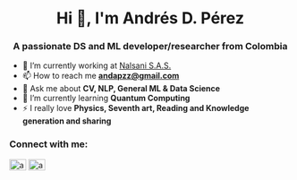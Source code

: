 <h1 align="center">Hi 👋, I'm Andrés D. Pérez</h1>
<h3 align="center">A passionate DS and ML developer/researcher from Colombia</h3>

- 🔭 I’m currently working at [Nalsani S.A.S.](https://co.totto.com/)
- 📫 How to reach me **andapzz@gmail.com**
- 💬 Ask me about **CV, NLP, General ML & Data Science**
- 🌱 I’m currently learning **Quantum Computing**
- ⚡ I really love **Physics, Seventh art, Reading and Knowledge generation and sharing**

<h3 align="left">Connect with me:</h3>
<p align="left">
<a href="https://linkedin.com/in/andapzz" target="blank"><img align="center" src="https://raw.githubusercontent.com/rahuldkjain/github-profile-readme-generator/master/src/images/icons/Social/linked-in-alt.svg" alt="andapzz" height="20" width="30" /></a>
<a href="https://instagram.com/andapzz" target="blank"><img align="center" src="https://raw.githubusercontent.com/rahuldkjain/github-profile-readme-generator/master/src/images/icons/Social/instagram.svg" alt="andapzz" height="20" width="30" /></a>
</p>


<!--
**adpzz/adpzz** is a ✨ _special_ ✨ repository because its `README.md` (this file) appears on your GitHub profile.

Here are some ideas to get you started:

- 🔭 I’m currently working on ...
- 🌱 I’m currently learning ...
- 👯 I’m looking to collaborate on ...
- 🤔 I’m looking for help with ...
- 💬 Ask me about ...
- 📫 How to reach me: ...
- 😄 Pronouns: ...
- ⚡ Fun fact: ...
-->
